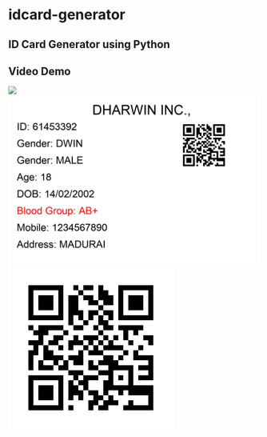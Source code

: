 # idcard-generator
## ID Card Generator using Python
## Video Demo
<img src="/demo_images/1.gif">
<img src="/61453392.png">
<img src="/61453392.bmp">
